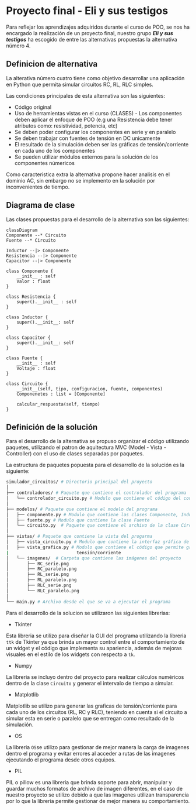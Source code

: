 # Proyecto final - Eli y sus testigos
Para reflejar los aprendizajes adquiridos durante el curso de POO, se nos ha encargado la realización de un proyecto final, nuestro grupo **_Eli y sus testigos_** ha escogido de entre las alternativas propuestas la alternativa número 4.

## Definicion de alternativa
La alterativa número cuatro tiene como objetivo desarrollar una aplicación en Python que permita simular circuitos RC, RL, RLC simples.

Las condiciones principales de esta alternativa son las siguientes:
 + Código original
 + Uso de herramientas vistas en el curso (CLASES) - Los componentes deben aplicar el enfoque de POO (e.g una Resistencia debe tener atributos como: resistividad, potencia, etc)
 + Se deben poder configurar los componentes en serie y en paralelo
 + Se deben trabajar con fuentes de tensión en DC unicamente
 + El resultado de la simulación deben ser las gráficas de tensión/corriente en cada uno de los componentes 
 + Se pueden utilizar módulos externos para la solución de los componentes númericos

Como caracteristica extra la alternativa propone hacer analisis en el dominio AC, sin embargo no se implemento en la solución por inconvenientes de tiempo.

## Diagrama de clase
Las clases propuestas para el desarrollo de la alternativa son las siguientes:
```mermaid
classDiagram
Componente --* Circuito
Fuente --* Circuito

Inductor --|> Componente
Resistencia --|> Componente
Capacitor --|> Componente

class Componente {
    __init__ : self
    Valor : float
}

class Resistencia {
    super().__init__ : self
}

class Inductor {
    super().__init__: self
}

class Capacitor {
    super().__init__: self
}

class Fuente {
    __init__ : self
    Voltaje : float
}

class Circuito {
    __init__(self, tipo, configuracion, fuente, componentes)
    Componenetes : list = [Componente]

    calcular_respuesta(self, tiempo)
}
```
## Definición de la solución
Para el desarrollo de la alternativa se propuso organizar el código utilizando paquetes, utilizando el patron de aquitectura MVC (Model - Vista - Controller) con el uso de clases separadas por paquetes.

La estructura de paquetes popuesta para el desarrollo de la solución es la siguiente:

```bash
simulador_circuitos/ # Directorio principal del proyecto
│
├── controladores/ # Paquete que contiene el controlador del programa
│   └── controlador_circuito.py # Modulo que contiene el código del controlador
│
├── modelos/ # Paquete que contiene el modelo del programa
│   ├── componente.py # Modulo que contiene las clases Componente, Inductancia, Capacitancia y Resistencia
│   ├── fuente.py # Modulo que contiene la clase Fuente
│   └── circuito.py  # Paquete que contiene el archivo de la clase Circuito
│
├── vistas/ # Paquete que contiene la vista del progarma
│   ├── vista_circuito.py # Modulo que contiene la interfaz gráfica de usuario
│   ├── vista_grafica.py # Modulo que contiene el código que permite graficar las graficas de
|                          tensión/corriente
│   └── imagenes/  # Carpeta que contiene las imágenes del proyecto
│       ├── RC_serie.png
│       ├── RC_paralelo.png
│       ├── RL_serie.png
│       ├── RL_paralelo.png
│       ├── RLC_serie.png
│       └── RLC_paralelo.png
│
└── main.py # Archivo desde el que se va a ejecutar el programa
```
Para el desarrollo de la solucion se utilizaron las siguientes librerias:
- Tkinter

Esta libreria se utilizo para diseñar la GUI del programa utilizando la libreria `ttk` de Tkinter ya que brinda un mayor control entre el comportamiento de un widget y el código que implementa su apariencia, además de mejoras visuales en el estilo de los widgets con respecto a `tk`.

- Numpy

La libreria se incluyo dentro del proyecto para realizar cálculos numéricos dentro de la clase `Circuito` y generar el intervalo de tiempo a simular.
 
- Matplotlib

Matplotlib se utilizo para generar las graficas de tensión/corriente para cada uno de los circuitos (RL, RC y RLC), teniendo en cuenta si el circuito a simular esta en serie o paralelo
que se entregan como resultado de la simulación.

- OS

La libreria `OS`se utilizo para gestionar de mejor manera la carga de imagenes dentro el programa y evitar errores al acceder a rutas de las imagenes ejecutando el programa
desde otros equipos.

- PIL

PIL o pillow es una libreria que brinda soporte para abrir, manipular y guardar muchos formatos de archivo de imagen diferentes, en el caso de nuestro proyecto se utilizo debido a
que las imagenes utilizan transparencia por lo que la libreria permite gestionar de mejor manera su comportamiento.
